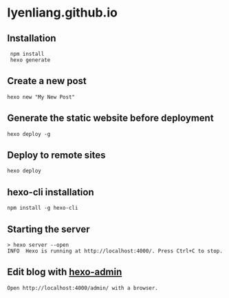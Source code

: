 # lyenliang.github.io

## Installation

     npm install
     hexo generate

## Create a new post

    hexo new "My New Post"

## Generate the static website before deployment

    hexo deploy -g

## Deploy to remote sites

    hexo deploy

## hexo-cli installation

    npm install -g hexo-cli

## Starting the server

    > hexo server --open
    INFO  Hexo is running at http://localhost:4000/. Press Ctrl+C to stop.

## Edit blog with [hexo-admin](https://github.com/jaredly/hexo-admin)

    Open http://localhost:4000/admin/ with a browser.